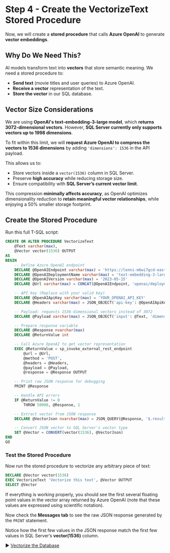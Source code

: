 # Step 4 - Create the VectorizeText Stored Procedure

Now, we will create a **stored procedure** that calls **Azure OpenAI** to generate **vector embeddings**.

## Why Do We Need This?

AI models transform text into **vectors** that store semantic meaning. We need a stored procedure to:

- **Send text** (movie titles and user queries) to Azure OpenAI.
- **Receive a vector** representation of the text.
- **Store the vector** in our SQL database.

## Vector Size Considerations

We are using **OpenAI's text-embedding-3-large model**, which **returns 3072-dimensional vectors**. However, **SQL Server currently only supports vectors up to 1998 dimensions**.  

To fit within this limit, we will **request Azure OpenAI to compress the vectors to 1536 dimensions** by adding `'dimensions': 1536` in the API payload.

This allows us to:

- Store vectors inside a `vector(1536)` column in SQL Server.  
- Preserve **high accuracy** while reducing storage size.  
- Ensure compatibility with **SQL Server’s current vector limit**.  

This compression **minimally affects accuracy**, as OpenAI optimizes dimensionality reduction to **retain meaningful vector relationships**, while enjoying a 50% smaller storage footprint.

## Create the Stored Procedure

Run this full T-SQL script:

```sql
CREATE OR ALTER PROCEDURE VectorizeText
    @Text varchar(max),
    @Vector vector(1536) OUTPUT
AS
BEGIN
    -- Define Azure OpenAI endpoint
    DECLARE @OpenAIEndpoint varchar(max) = 'https://lenni-m6wi7gcd-eastus2.cognitiveservices.azure.com/'
    DECLARE @OpenAIDeploymentName varchar(max) = 'text-embedding-3-large'
    DECLARE @OpenAIVersion varchar(max) = '2023-05-15'
    DECLARE @Url varchar(max) = CONCAT(@OpenAIEndpoint, 'openai/deployments/', @OpenAIDeploymentName, '/embeddings?api-version=', @OpenAIVersion)

    -- API key (Replace with your valid key)
    DECLARE @OpenAIApiKey varchar(max) = 'YOUR_OPENAI_API_KEY'
    DECLARE @Headers varchar(max) = JSON_OBJECT('api-key': @OpenAIApiKey)

    -- Payload: requests 1536-dimensional vectors instead of 3072
    DECLARE @Payload varchar(max) = JSON_OBJECT('input': @Text, 'dimensions': 1536)

    -- Prepare response variable
    DECLARE @Response nvarchar(max)
    DECLARE @ReturnValue int

    -- Call Azure OpenAI to get vector representation
    EXEC @ReturnValue = sp_invoke_external_rest_endpoint
        @url = @Url,
        @method = 'POST',
        @headers = @Headers,
        @payload = @Payload,
        @response = @Response OUTPUT

    -- Print raw JSON response for debugging
    PRINT @Response

    -- Handle API errors
    IF @ReturnValue != 0
        THROW 50000, @Response, 1

    -- Extract vector from JSON response
    DECLARE @VectorJson nvarchar(max) = JSON_QUERY(@Response, '$.result.data[0].embedding')

    -- Convert JSON vector to SQL Server's vector type
    SET @Vector = CONVERT(vector(1536), @VectorJson)
END
GO
```

### Test the Stored Procedure

Now run the stored procedure to vectorize any arbitrary piece of text:

```sql
DECLARE @Vector vector(1536)
EXEC VectorizeText 'Vectorize this text', @Vector OUTPUT
SELECT @Vector
```

If everything is working properly, you should see the first several floating point values in the vector array returned by Azure OpenAI (note that these values are expressed using scientific notation).

Now check the **Messages tab** to see the raw JSON response generated by the `PRINT` statement.

Notice how the first few values in the JSON response match the first few values in SQL Server’s **vector(1536)** column.

▶ [Vectorize the Database](https://github.com/lennilobel/sql2022-workshop-hol-vegas2025/blob/master/HOL/4.%20AI%20Features/2.%20Vectorize%20Data.md)

